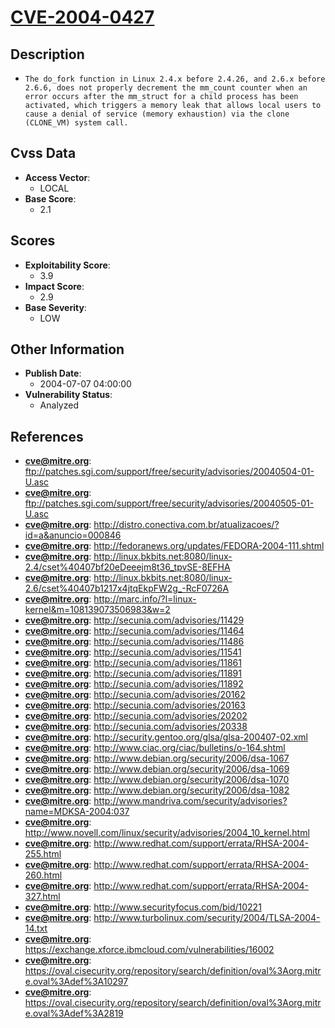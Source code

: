 
# [CVE-2004-0427](https://cve.mitre.org/cgi-bin/cvename.cgi?name=CVE-2004-0427)

## Description

- `The do_fork function in Linux 2.4.x before 2.4.26, and 2.6.x before 2.6.6, does not properly decrement the mm_count counter when an error occurs after the mm_struct for a child process has been activated, which triggers a memory leak that allows local users to cause a denial of service (memory exhaustion) via the clone (CLONE_VM) system call.`

## Cvss Data

- **Access Vector**:
  - LOCAL
- **Base Score**:
  - 2.1

## Scores

- **Exploitability Score**:
  - 3.9
- **Impact Score**:
  - 2.9
- **Base Severity**:
  - LOW

## Other Information

- **Publish Date**:
  - 2004-07-07 04:00:00
- **Vulnerability Status**:
  - Analyzed

## References

- **cve@mitre.org**: ftp://patches.sgi.com/support/free/security/advisories/20040504-01-U.asc
- **cve@mitre.org**: ftp://patches.sgi.com/support/free/security/advisories/20040505-01-U.asc
- **cve@mitre.org**: http://distro.conectiva.com.br/atualizacoes/?id=a&anuncio=000846
- **cve@mitre.org**: http://fedoranews.org/updates/FEDORA-2004-111.shtml
- **cve@mitre.org**: http://linux.bkbits.net:8080/linux-2.4/cset%40407bf20eDeeejm8t36_tpvSE-8EFHA
- **cve@mitre.org**: http://linux.bkbits.net:8080/linux-2.6/cset%40407b1217x4jtqEkpFW2g_-RcF0726A
- **cve@mitre.org**: http://marc.info/?l=linux-kernel&m=108139073506983&w=2
- **cve@mitre.org**: http://secunia.com/advisories/11429
- **cve@mitre.org**: http://secunia.com/advisories/11464
- **cve@mitre.org**: http://secunia.com/advisories/11486
- **cve@mitre.org**: http://secunia.com/advisories/11541
- **cve@mitre.org**: http://secunia.com/advisories/11861
- **cve@mitre.org**: http://secunia.com/advisories/11891
- **cve@mitre.org**: http://secunia.com/advisories/11892
- **cve@mitre.org**: http://secunia.com/advisories/20162
- **cve@mitre.org**: http://secunia.com/advisories/20163
- **cve@mitre.org**: http://secunia.com/advisories/20202
- **cve@mitre.org**: http://secunia.com/advisories/20338
- **cve@mitre.org**: http://security.gentoo.org/glsa/glsa-200407-02.xml
- **cve@mitre.org**: http://www.ciac.org/ciac/bulletins/o-164.shtml
- **cve@mitre.org**: http://www.debian.org/security/2006/dsa-1067
- **cve@mitre.org**: http://www.debian.org/security/2006/dsa-1069
- **cve@mitre.org**: http://www.debian.org/security/2006/dsa-1070
- **cve@mitre.org**: http://www.debian.org/security/2006/dsa-1082
- **cve@mitre.org**: http://www.mandriva.com/security/advisories?name=MDKSA-2004:037
- **cve@mitre.org**: http://www.novell.com/linux/security/advisories/2004_10_kernel.html
- **cve@mitre.org**: http://www.redhat.com/support/errata/RHSA-2004-255.html
- **cve@mitre.org**: http://www.redhat.com/support/errata/RHSA-2004-260.html
- **cve@mitre.org**: http://www.redhat.com/support/errata/RHSA-2004-327.html
- **cve@mitre.org**: http://www.securityfocus.com/bid/10221
- **cve@mitre.org**: http://www.turbolinux.com/security/2004/TLSA-2004-14.txt
- **cve@mitre.org**: https://exchange.xforce.ibmcloud.com/vulnerabilities/16002
- **cve@mitre.org**: https://oval.cisecurity.org/repository/search/definition/oval%3Aorg.mitre.oval%3Adef%3A10297
- **cve@mitre.org**: https://oval.cisecurity.org/repository/search/definition/oval%3Aorg.mitre.oval%3Adef%3A2819

